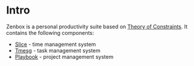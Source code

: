 # Intro

Zenbox is a personal productivity suite based on [Theory of Constraints](https://en.wikipedia.org/wiki/Theory_of_constraints). It contains the following components:

* [Slice](./Slice.md) - time management system
* [Tmesg](./Tmesg.md) - task management system
* [Playbook](./Playbook.md) - project management system
